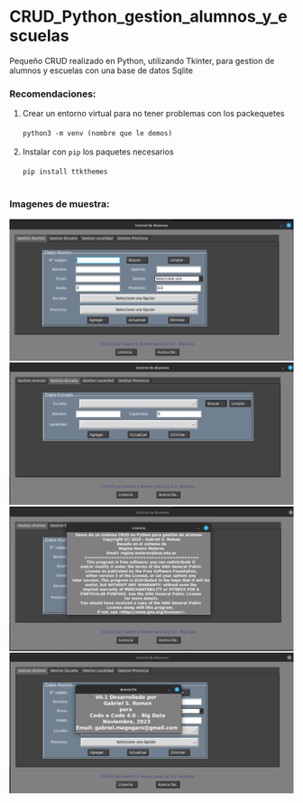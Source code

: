 # CRUD_Python_gestion_alumnos_y_escuelas
Pequeño CRUD realizado en Python, utilizando Tkinter, para gestion de alumnos y escuelas con una base de datos Sqlite

### Recomendaciones:
1. Crear un entorno virtual para no tener problemas con los packequetes<br><br>
`python3 -m venv (nombre que le demos)`<br><br>
2. Instalar con `pip` los paquetes necesarios<br><br>
	`pip install ttkthemes`<br><br>

### Imagenes de muestra:

![Pantalla alumnos](./img/alumnos.png)
![Pantalla escuela](./img/escuela.png)
![Mensaje Licencia](./img/licencia.png)
![Mensaje Acerca de](./img/acercade.png)